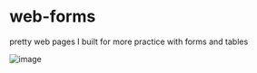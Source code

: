# web-forms
pretty web pages I built for more practice with forms and tables

![image](https://github.com/briendeau/web-forms/assets/62812999/0ebd7b88-d9d0-4b95-875c-87690e1a5bec)
